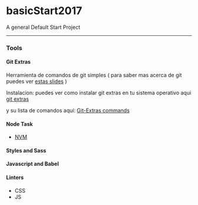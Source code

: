# basicStart2017
A general Default Start Project

-----
### Tools

#### Git Extras
Herramienta  de comandos de git simples ( para saber mas acerca de git puedes ver [estas slides](http://davecarter.github.io/git-hangout/#/) )

Instalacion: puedes ver como instalar git extras en tu sistema operativo aqui 
[git extras](https://github.com/tj/git-extras/blob/master/Installation.md)

y su lista de comandos aquí:
[Git-Extras commands](https://github.com/tj/git-extras/blob/master/Commands.md)

#### Node Task
- [NVM](https://github.com/creationix/nvm#installation)

#### Styles and Sass
#### Javascript and Babel
#### Linters
 - CSS
 - JS
